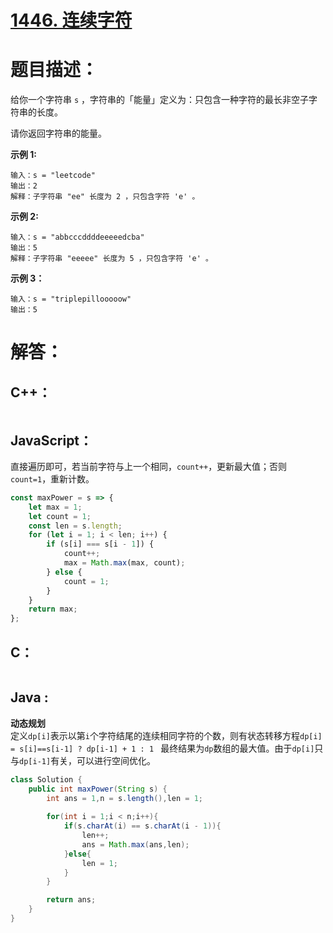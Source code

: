 # [1446. 连续字符](https://leetcode-cn.com/problems/consecutive-characters/)

# 题目描述：

给你一个字符串 `s` ，字符串的「能量」定义为：只包含一种字符的最长非空子字符串的长度。

请你返回字符串的能量。



**示例 1:**

```
输入：s = "leetcode"
输出：2
解释：子字符串 "ee" 长度为 2 ，只包含字符 'e' 。
```

 **示例 2:**

```
输入：s = "abbcccddddeeeeedcba"
输出：5
解释：子字符串 "eeeee" 长度为 5 ，只包含字符 'e' 。
```

**示例 3：**

```
输入：s = "triplepillooooow"
输出：5
```



# 解答：

## C++：

```cpp

```

## JavaScript：

直接遍历即可，若当前字符与上一个相同，`count++`，更新最大值；否则`count=1`，重新计数。

```javascript
const maxPower = s => {
    let max = 1;
    let count = 1;
    const len = s.length;
    for (let i = 1; i < len; i++) {
        if (s[i] === s[i - 1]) {
            count++;
            max = Math.max(max, count);
        } else {
            count = 1;
        }
    }
    return max;
};
```

## C：

```c

```

## Java :
**动态规划**  
定义`dp[i]`表示以第`i`个字符结尾的连续相同字符的个数，则有状态转移方程`dp[i] = s[i]==s[i-1] ? dp[i-1] + 1 : 1 `
最终结果为`dp`数组的最大值。由于`dp[i]`只与`dp[i-1]`有关，可以进行空间优化。
```java
class Solution {
    public int maxPower(String s) {
        int ans = 1,n = s.length(),len = 1;
        
        for(int i = 1;i < n;i++){
            if(s.charAt(i) == s.charAt(i - 1)){
                len++;
                ans = Math.max(ans,len);
            }else{
                len = 1;
            }
        }

        return ans;
    }
}
```
